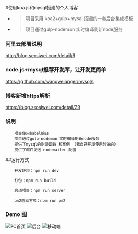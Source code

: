 #使用koa.js和mysql搭建的个人博客

* > 项目采用 koa2+gulp+mysal 搭建的一套后台集成模板
* > 项目通过gulp-nodemon 实时编译刷新node服务

### 阿里云部署说明
http://blog.seosiwei.com/detail/6

### node.js+mysql推荐开发库，让开发更简单
https://github.com/wangweianger/mysqls

### 博客新增https解析
https://blog.seosiwei.com/detail/29

### 说明

```
	项目使用babel编译
	项目通过gulp-nodemon 实时编译刷新node服务
	提供了mysql的封装函数 和案例 （我自己开发使用时做的）
	提供了邮件发送 nodemailer 配置
```

##运行方式
```
	开发环境：npm run dev

	打包：npm run build

	启动项目：npm run server

	pm2启动方式：npm run pm2

```

### Demo 图

![PC首页](https://git.oschina.net/uploads/images/2017/0930/161445_c95a96ed_818875.png "在这里输入图片标题")
![后台](https://git.oschina.net/uploads/images/2017/0930/161451_fa7646d9_818875.png "在这里输入图片标题")
![移动端](https://git.oschina.net/uploads/images/2017/0930/161455_9b5ef5a8_818875.png "在这里输入图片标题")

